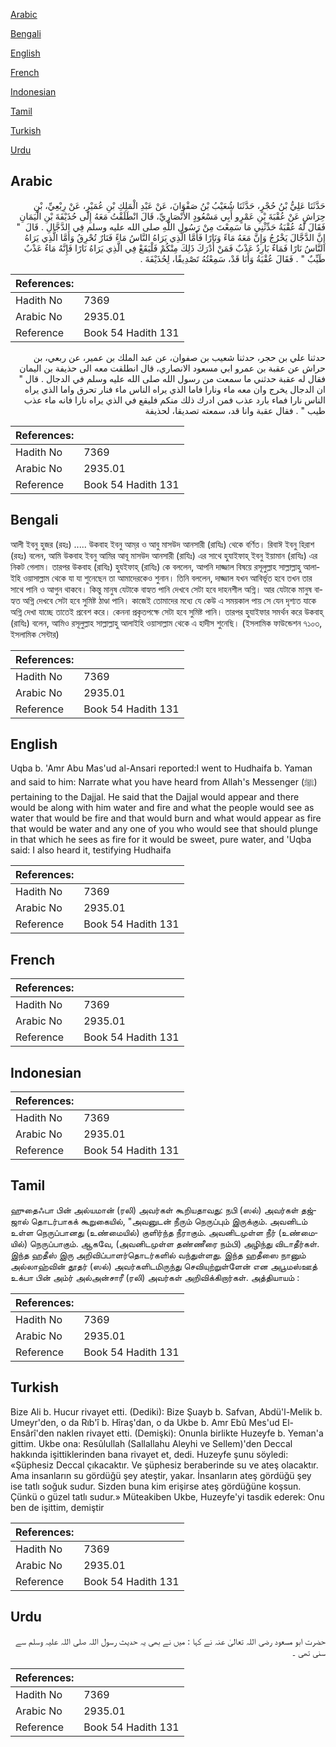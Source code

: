 [Arabic](#arabic)

[Bengali](#bengali)

[English](#english)

[French](#french)

[Indonesian](#indonesian)

[Tamil](#tamil)

[Turkish](#turkish)

[Urdu](#urdu)

## Arabic


<div dir="rtl" lang="ar" style={{fontSize:'larger',backgroundColor:'#f8f9fa',padding:20}}>
حَدَّثَنَا عَلِيُّ بْنُ حُجْرٍ، حَدَّثَنَا شُعَيْبُ بْنُ صَفْوَانَ، عَنْ عَبْدِ الْمَلِكِ بْنِ عُمَيْرٍ، عَنْ رِبْعِيِّ، بْنِ حِرَاشٍ عَنْ عُقْبَةَ بْنِ عَمْرٍو أَبِي مَسْعُودٍ الأَنْصَارِيِّ، قَالَ انْطَلَقْتُ مَعَهُ إِلَى حُذَيْفَةَ بْنِ الْيَمَانِ فَقَالَ لَهُ عُقْبَةُ حَدِّثْنِي مَا سَمِعْتَ مِنْ رَسُولِ اللَّهِ صلى الله عليه وسلم فِي الدَّجَّالِ ‏.‏ قَالَ ‏ "‏ إِنَّ الدَّجَّالَ يَخْرُجُ وَإِنَّ مَعَهُ مَاءً وَنَارًا فَأَمَّا الَّذِي يَرَاهُ النَّاسُ مَاءً فَنَارٌ تُحْرِقُ وَأَمَّا الَّذِي يَرَاهُ النَّاسُ نَارًا فَمَاءٌ بَارِدٌ عَذْبٌ فَمَنْ أَدْرَكَ ذَلِكَ مِنْكُمْ فَلْيَقَعْ فِي الَّذِي يَرَاهُ نَارًا فَإِنَّهُ مَاءٌ عَذْبٌ طَيِّبٌ ‏"‏ ‏.‏ فَقَالَ عُقْبَةُ وَأَنَا قَدْ، سَمِعْتُهُ تَصْدِيقًا، لِحُذَيْفَةَ ‏.‏
</div>
<div style={{backgroundColor:'#f8f9fa',padding:20, marginBottom: 10}}><table> <thead> <tr> <th>References:</th> <th></th> </tr> </thead> <tbody><tr><td>Hadith No</td><td>7369</td></tr><tr><td>Arabic No</td><td>2935.01</td></tr><tr><td>Reference</td><td>Book 54 Hadith 131</td></tr></tbody></table></div>


<div dir="rtl" lang="ar" style={{fontSize:'larger',backgroundColor:'#f8f9fa',padding:20}}>
حدثنا علي بن حجر، حدثنا شعيب بن صفوان، عن عبد الملك بن عمير، عن ربعي، بن حراش عن عقبة بن عمرو ابي مسعود الانصاري، قال انطلقت معه الى حذيفة بن اليمان فقال له عقبة حدثني ما سمعت من رسول الله صلى الله عليه وسلم في الدجال . قال " ان الدجال يخرج وان معه ماء ونارا فاما الذي يراه الناس ماء فنار تحرق واما الذي يراه الناس نارا فماء بارد عذب فمن ادرك ذلك منكم فليقع في الذي يراه نارا فانه ماء عذب طيب " . فقال عقبة وانا قد، سمعته تصديقا، لحذيفة
</div>
<div style={{backgroundColor:'#f8f9fa',padding:20, marginBottom: 10}}><table> <thead> <tr> <th>References:</th> <th></th> </tr> </thead> <tbody><tr><td>Hadith No</td><td>7369</td></tr><tr><td>Arabic No</td><td>2935.01</td></tr><tr><td>Reference</td><td>Book 54 Hadith 131</td></tr></tbody></table></div>

## Bengali


<div dir="ltr" lang="bn" style={{fontSize:'larger',backgroundColor:'#f8f9fa',padding:20}}>
আলী ইবনু হুজর (রহঃ) ..... উকবাহ ইবনু আম্‌র ও আবু মাসউদ আনসারী (রাযিঃ) থেকে বর্ণিত। রিবাঈ ইবনু হিরাশ (রহঃ) বলেন, আমি উকবাহ ইবনু আমির আবূ মাসউদ আনসারী (রাযিঃ) এর সাথে হুযাইফাহ্ ইবনু ইয়ামান (রাযিঃ) এর নিকট গেলাম। তারপর উকবাহ (রাযিঃ) হুযইফাহ্ (রাযিঃ) কে বললেন, আপনি দাজ্জাল বিষয়ে রসূলুল্লাহ সাল্লাল্লাহু আলাইহি ওয়াসাল্লাম থেকে যা যা শুনেছেন তা আমাদেরকেও শুনান। তিনি বললেন, দাজ্জাল যখন আবির্ভূত হবে তখন তার সাথে পানি ও আগুন থাকবে। কিন্তু মানুষ যেটাকে বাহ্যত পানি দেখবে সেটা হবে দাহনশীল অগ্নি। আর যেটাকে মানুষ বাহ্যত অগ্নি দেখবে সেটা হবে সুমিষ্ট ঠাণ্ডা পানি। কাজেই তোমাদের মধ্যে যে কেউ এ সময়কাল পায় সে যেন দৃশ্যত যাকে অগ্নি দেখা যাচ্ছে তাতেই প্রবেশ করে। কেননা প্রকৃতপক্ষে সেটা হবে সুমিষ্ট পানি। তারপর হুযাইফার সমর্থন করে উকবাহ্ (রাযিঃ) বলেন, আমিও রসূলুল্লাহ সাল্লাল্লাহু আলাইহি ওয়াসাল্লাম থেকে এ হাদীস শুনেছি। (ইসলামিক ফাউন্ডেশন ৭১০৩, ইসলামিক সেন্টার)
</div>
<div style={{backgroundColor:'#f8f9fa',padding:20, marginBottom: 10}}><table> <thead> <tr> <th>References:</th> <th></th> </tr> </thead> <tbody><tr><td>Hadith No</td><td>7369</td></tr><tr><td>Arabic No</td><td>2935.01</td></tr><tr><td>Reference</td><td>Book 54 Hadith 131</td></tr></tbody></table></div>

## English


<div dir="ltr" lang="en" style={{fontSize:'larger',backgroundColor:'#f8f9fa',padding:20}}>
Uqba b. 'Amr Abu Mas'ud al-Ansari reported:I went to Hudhaifa b. Yaman and said to him: Narrate what you have heard from Allah's Messenger (ﷺ) pertaining to the Dajjal. He said that the Dajjal would appear and there would be along with him water and fire and what the people would see as water that would be fire and that would burn and what would appear as fire that would be water and any one of you who would see that should plunge in that which he sees as fire for it would be sweet, pure water, and 'Uqba said: I also heard it, testifying Hudhaifa
</div>
<div style={{backgroundColor:'#f8f9fa',padding:20, marginBottom: 10}}><table> <thead> <tr> <th>References:</th> <th></th> </tr> </thead> <tbody><tr><td>Hadith No</td><td>7369</td></tr><tr><td>Arabic No</td><td>2935.01</td></tr><tr><td>Reference</td><td>Book 54 Hadith 131</td></tr></tbody></table></div>

## French


<div dir="ltr" lang="fr" style={{fontSize:'larger',backgroundColor:'#f8f9fa',padding:20}}>

</div>
<div style={{backgroundColor:'#f8f9fa',padding:20, marginBottom: 10}}><table> <thead> <tr> <th>References:</th> <th></th> </tr> </thead> <tbody><tr><td>Hadith No</td><td>7369</td></tr><tr><td>Arabic No</td><td>2935.01</td></tr><tr><td>Reference</td><td>Book 54 Hadith 131</td></tr></tbody></table></div>

## Indonesian


<div dir="ltr" lang="id" style={{fontSize:'larger',backgroundColor:'#f8f9fa',padding:20}}>

</div>
<div style={{backgroundColor:'#f8f9fa',padding:20, marginBottom: 10}}><table> <thead> <tr> <th>References:</th> <th></th> </tr> </thead> <tbody><tr><td>Hadith No</td><td>7369</td></tr><tr><td>Arabic No</td><td>2935.01</td></tr><tr><td>Reference</td><td>Book 54 Hadith 131</td></tr></tbody></table></div>

## Tamil


<div dir="ltr" lang="ta" style={{fontSize:'larger',backgroundColor:'#f8f9fa',padding:20}}>
ஹுதைஃபா பின் அல்யமான் (ரலி) அவர்கள் கூறியதாவது: நபி (ஸல்) அவர்கள் தஜ்ஜால் தொடர்பாகக் கூறுகையில், "அவனுடன் நீரும் நெருப்பும் இருக்கும். அவனிடம் உள்ள நெருப்பானது (உண்மையில்) குளிர்ந்த நீராகும். அவனிடமுள்ள நீர் (உண்மையில்) நெருப்பாகும். ஆகவே, (அவனிடமுள்ள தண்ணீரை நம்பி) அழிந்து விடாதீர்கள். இந்த ஹதீஸ் இரு அறிவிப்பாளர்தொடர்களில் வந்துள்ளது. இந்த ஹதீஸை நானும் அல்லாஹ்வின் தூதர் (ஸல்) அவர்களிடமிருந்து செவியுற்றுள்ளேன் என அபூமஸ்ஊத் உக்பா பின் அம்ர் அல்அன்சாரீ (ரலி) அவர்கள் அறிவிக்கிறார்கள். அத்தியாயம் :
</div>
<div style={{backgroundColor:'#f8f9fa',padding:20, marginBottom: 10}}><table> <thead> <tr> <th>References:</th> <th></th> </tr> </thead> <tbody><tr><td>Hadith No</td><td>7369</td></tr><tr><td>Arabic No</td><td>2935.01</td></tr><tr><td>Reference</td><td>Book 54 Hadith 131</td></tr></tbody></table></div>

## Turkish


<div dir="ltr" lang="tr" style={{fontSize:'larger',backgroundColor:'#f8f9fa',padding:20}}>
Bize Ali b. Hucur rivayet etti. (Dediki): Bize Şuayb b. Safvan, Abdü'l-Melik b. Umeyr'den, o da Rıb'î b. Hîraş'dan, o da Ukbe b. Amr Ebû Mes'ud El-Ensârî'den naklen rivayet etti. (Demişki): Onunla birlikte Huzeyfe b. Yeman'a gittim. Ukbe ona: Resûlullah (Sallallahu Aleyhi ve Sellem)'den Deccal hakkında işittiklerinden bana rivayet et, dedi. Huzeyfe şunu söyledi: «Şüphesiz Deccal çıkacaktır. Ve şüphesiz beraberinde su ve ateş olacaktır. Ama insanların su gördüğü şey ateştir, yakar. İnsanların ateş gördüğü şey ise tatlı soğuk sudur. Sizden buna kim erişirse ateş gördüğüne koşsun. Çünkü o güzel tatlı sudur.» Müteakiben Ukbe, Huzeyfe'yi tasdik ederek: Onu ben de işittim, demiştir
</div>
<div style={{backgroundColor:'#f8f9fa',padding:20, marginBottom: 10}}><table> <thead> <tr> <th>References:</th> <th></th> </tr> </thead> <tbody><tr><td>Hadith No</td><td>7369</td></tr><tr><td>Arabic No</td><td>2935.01</td></tr><tr><td>Reference</td><td>Book 54 Hadith 131</td></tr></tbody></table></div>

## Urdu


<div dir="rtl" lang="ur" style={{fontSize:'larger',backgroundColor:'#f8f9fa',padding:20}}>
حضرت ابو مسعود رضی اللہ تعالیٰ عنہ نے کہا : میں نے بھی یہ حدیث رسول اللہ صلی اللہ علیہ وسلم سے سنی تھی ۔
</div>
<div style={{backgroundColor:'#f8f9fa',padding:20, marginBottom: 10}}><table> <thead> <tr> <th>References:</th> <th></th> </tr> </thead> <tbody><tr><td>Hadith No</td><td>7369</td></tr><tr><td>Arabic No</td><td>2935.01</td></tr><tr><td>Reference</td><td>Book 54 Hadith 131</td></tr></tbody></table></div>